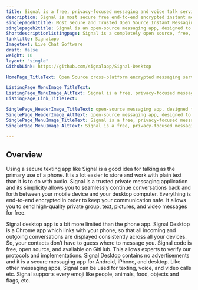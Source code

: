 ```yaml
---
title: Signal is a free, privacy-focused messaging and voice talk service
description: Signal is most secure free end-to-end encrypted instant messaging service, designed to never collect or store any sensitive information by 3rd parties.
singlepageh1title: Most Secure and Trusted Open Source Instant Messaging Platform
singlepageh2title: Signal is an open-source messaging app, designed to never collect or store any sensitive information by other third parties, just like WhatsApp
Shortdescriptionlistingpage: Signal is a completely open source, free, secure, and private instant messaging app, available for iPhone, iPad, Android, Windows, Mac and Linux.
linktitle: Signalapp
Imagetext: Live Chat Software 
draft: false
weight: 10
layout: "single"
GithubLink: https://github.com/signalapp/Signal-Desktop

HomePage_TitleText: Open Source cross-platform encrypted messaging service

ListingPage_MenuImage_TitleText: 
ListingPage_MenuImage_AltText: Signal is a free, privacy-focused messaging and voice talk app you can use on Apple and Android smartphones and via desktop.
ListingPage_Link_TitleText: 

SinglePage_HeaderImage_TitleText: open-source messaging app, designed to never collect or store any sensitive information by other third parties, just like WhatsApp
SinglePage_HeaderImage_AltText: open-source messaging app, designed to never collect or store any sensitive information by other third parties, just like WhatsApp
SinglePage_MenuImage_TitleText: Signal is a free, privacy-focused messaging and voice talk app you can use on Apple and Android smartphones and via desktop
SinglePage_MenuImage_AltText: Signal is a free, privacy-focused messaging and voice talk app you can use on Apple and Android smartphones and via desktop

---
```


Overview
--------

Using a secure texting app like Signal is a good idea for talking as the primary use of a phone. It is a lot easier to store and work with plain text than it is to do with audio. Signal is a trusted private messaging application and its simplicity allows you to seamlessly continue conversations back and forth between your mobile device and your desktop computer. Everything is end-to-end encrypted in order to keep your communication safe. It allows you to send high-quality private group, text, pictures, and video messages for free.

Signal desktop app is a bit more limited than the phone app. Signal Desktop is a Chrome app which links with your phone, so that all incoming and outgoing conversations are displayed consistently across all your devices. So, your contacts don’t have to guess where to message you. Signal code is free, open source, and available on GitHub. This allows experts to verify our protocols and implementations. Signal Desktop contains no advertisements and it is a secure messaging app for Android, iPhone, and desktop. Like other messaging apps, Signal can be used for texting, voice, and video calls etc. Signal supports every emoji like people, animals, food, objects and flags, etc.